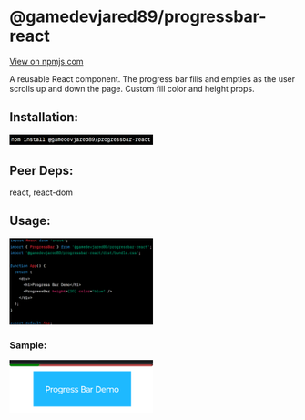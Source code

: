 <h1>@gamedevjared89/progressbar-react</h1>

<a href="https://www.npmjs.com/package/@gamedevjared89/progressbar-react?activeTab=readme">View on npmjs.com</a>

<p>A reusable React component. The progress bar fills and empties as the user scrolls up and down the page. Custom fill color and height props.</p>

<h2>Installation:</h2>
<img width="50%" height="50%" src="/images/image2.png" alt="npm i @gamedevjared89/progressbar-react">

<h2>Peer Deps:</h2>
react, react-dom

<h2>Usage:</h2>
<img width="50%" height="50%" src="/images/image.png" alt="imports and usage">

<h3>Sample:</h3>
<img width="50%" height="50%" src="/images/Screenshot_20230822-004526-476.png" alt="demo">
